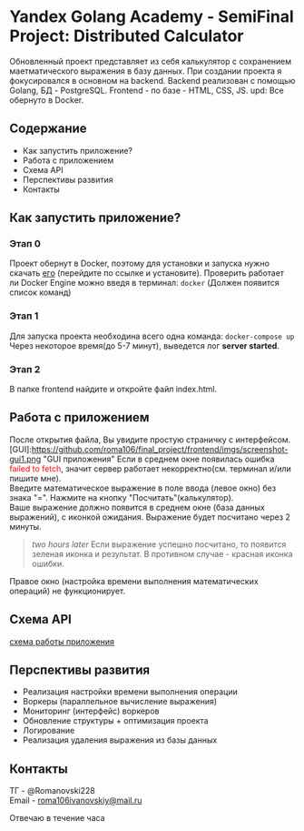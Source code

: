 # Yandex Golang Academy - SemiFinal Project: Distributed Calculator
Обновленный проект представляет из себя калькулятор с сохранением маетматического выражения в базу данных. При создании проекта я фокусировался в основном на backend. Backend реализован с помощью Golang, БД - PostgreSQL. Frontend - по базе - HTML, CSS, JS. upd: Все обернуто в Docker.

## Содержание
- Как запустить приложение?
- Работа с приложением
- Схема API
- Перспективы развития
- Контакты

## Как запустить приложение?

### Этап 0
Проект обернут в Docker, поэтому для установки и запуска нужно скачать [его](https://www.docker.com/products/docker-desktop/) (перейдите по ссылке и установите). Проверить работает ли Docker Engine можно введя в терминал: 
```docker```
(Должен появится список команд)

### Этап 1
Для запуска проекта необходина всего одна команда:
```docker-compose up```
Через некоторое время(до 5-7 минут), выведется лог **server started**. 

### Этап 2
В папке frontend найдите и откройте файл index.html.

## Работа с приложением
После открытия файла, Вы увидите простую страничку с интерфейсом.  
[GUI]:https://github.com/roma106/final_project/frontend/imgs/screenshot-gui1.png "GUI приложения"
Если в среднем окне появилась ошибка <span style="color: red">failed to fetch</span>, значит сервер работает некорректно(см. терминал и/или пишите мне).  
Введите математическое выражение в поле ввода (левое окно) без знака "=". Нажмите на кнопку "Посчитать"(калькулятор).  
Ваше выражение должно появится в среднем окне (база данных выражений), с иконкой ожидания. Выражение будет посчитано через 2 минуты.
>_*two hours later*_
Если выражение успешно посчитано, то появится зеленая иконка и результат. В противном случае - красная иконка ошибки.  

Правое окно (настройка времени выполнения математических операций) не функционирует.

## Схема API

[схема работы приложения](https://github.com/roma106/final_project/blob/main/structure.png)

## Перспективы развития

- Реализация настройки времени выполнения операции
- Воркеры (параллельное вычисление выражения)
- Мониторинг (интерфейс) воркеров
- Обновление структуры + оптимизация проекта
- Логирование
- Реализация удаления выражения из базы данных

## Контакты

ТГ - @Romanovski228  
Email - roma106ivanovskiy@mail.ru  

Отвечаю в течение часа
